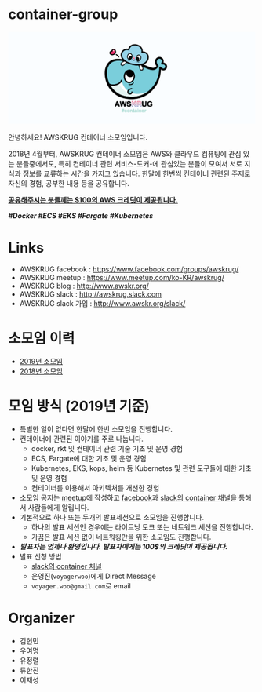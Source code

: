 # container-group

![](logo/container-group-logo-wide.png)

안녕하세요! AWSKRUG 컨테이너 소모임입니다.

2018년 4월부터, AWSKRUG 컨테이너 소모임은 AWS와 클라우드 컴퓨팅에 관심 있는 분들중에서도, 특히 컨테이너 관련 서비스-도커-에 관심있는 분들이 모여서 서로 지식과 정보를 교류하는 시간을 가지고 있습니다. 한달에 한번씩 컨테이너 관련된 주제로 자신의 경험, 공부한 내용 등을 공유합니다. 

<strong><u>공유해주시는 분들께는 $100의 AWS 크레딧이 제공됩니다.</u></strong>

***#Docker #ECS #EKS #Fargate #Kubernetes***

# Links
- AWSKRUG facebook : https://www.facebook.com/groups/awskrug/
- AWSKRUG meetup : https://www.meetup.com/ko-KR/awskrug/
- AWSKRUG blog : http://www.awskr.org/
- AWSKRUG slack : http://awskrug.slack.com
- AWSKRUG slack 가입 : http://www.awskr.org/slack/

# 소모임 이력
- [2019년 소모임](meetups/2019.md)
- [2018년 소모임](meetups/2018.md)

# 모임 방식 (2019년 기준)
- 특별한 일이 없다면 한달에 한번 소모임을 진행합니다.
- 컨테이너에 관련된 이야기를 주로 나눕니다.
    - docker, rkt 및 컨테이너 관련 기술 기초 및 운영 경험
    - ECS, Fargate에 대한 기초 및 운영 경험
    - Kubernetes, EKS, kops, helm 등 Kubernetes 및 관련 도구들에 대한 기초 및 운영 경험
    - 컨테이너를 이용해서 아키텍처를 개선한 경험
- 소모임 공지는 [meetup](https://www.meetup.com)에 작성하고 [facebook](https://www.facebook.com/groups/awskrug/)과 [slack의 container 채널](https://awskrug.slack.com/messages/C9S1VFJFR)을 통해서 사람들에게 알립니다.
- 기본적으로 하나 또는 두개의 발표세션으로 소모임을 진행합니다.
    - 하나의 발표 세션인 경우에는 라이트닝 토크 또는 네트워크 세션을 진행합니다.
    - 가끔은 발표 세션 없이 네트워킹만을 위한 소모임도 진행합니다.
- ***발표자는 언제나 환영입니다. 발표자에게는 100$의 크레딧이 제공됩니다.***
- 발표 신청 방법 
    - [slack의 container 채널](https://awskrug.slack.com/messages/C9S1VFJFR)
    - 운영진(`voyagerwoo`)에게 Direct Message
    - `voyager.woo@gmail.com`로 email

# Organizer
- 김현민
- 우여명
- 유정렬
- 류한진
- 이재성


